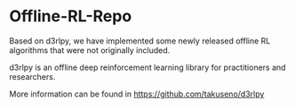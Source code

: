 # Offline-RL-Repo

Based on d3rlpy, we have implemented some newly released offline RL algorithms that were not originally included.

d3rlpy is an offline deep reinforcement learning library for practitioners and researchers.

More information can be found in https://github.com/takuseno/d3rlpy
